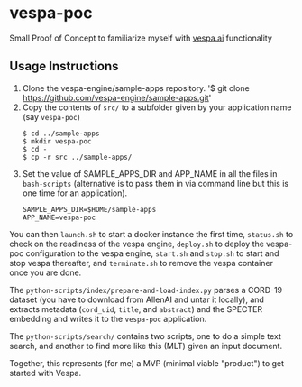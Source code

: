 # vespa-poc
Small Proof of Concept to familiarize myself with [vespa.ai](https://vespa.ai/) functionality

## Usage Instructions

1. Clone the vespa-engine/sample-apps repository.
   '$ git clone https://github.com/vespa-engine/sample-apps.git'
2. Copy the contents of `src/` to a subfolder given by your application name (say `vespa-poc`)
   ```
   $ cd ../sample-apps
   $ mkdir vespa-poc
   $ cd -
   $ cp -r src ../sample-apps/
   ```
3. Set the value of SAMPLE_APPS_DIR and APP_NAME in all the files in `bash-scripts` (alternative is to pass them in via command line but this is one time for an application).
   ```
   SAMPLE_APPS_DIR=$HOME/sample-apps
   APP_NAME=vespa-poc
   ```

You can then `launch.sh` to start a docker instance the first time, `status.sh` to check on the readiness of the vespa engine, `deploy.sh` to deploy the vespa-poc configuration to the vespa engine, `start.sh` and `stop.sh` to start and stop vespa thereafter, and `terminate.sh` to remove the vespa container once you are done.

The `python-scripts/index/prepare-and-load-index.py` parses a CORD-19 dataset (you have to download from AllenAI and untar it locally), and extracts metadata (`cord_uid`, `title`, and `abstract`) and the SPECTER embedding and writes it to the `vespa-poc` application.

The `python-scripts/search/` contains two scripts, one to do a simple text search, and another to find more like this (MLT) given an input document.

Together, this represents (for me) a MVP (minimal viable "product") to get started with Vespa.

